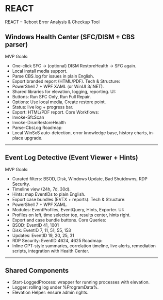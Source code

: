 # REACT
REACT – Reboot Error Analysis &amp; Checkup Tool

Windows Health Center (SFC/DISM + CBS parser)
---------------------------------------------
MVP Goals:
- One-click SFC → (optional) DISM RestoreHealth → SFC again.
- Local install media support.
- Parse CBS.log for issues in plain English.
- Export branded report (HTML/PDF).
Tech & Structure:
- PowerShell 7 + WPF XAML (or WinUI 3/.NET).
- Shared libraries for elevation, logging, reporting.
UI:
- Buttons: Run SFC Only, Run Full Repair.
- Options: Use local media, Create restore point.
- Status: live log + progress bar.
- Export: HTML/PDF report.
Core Workflows:
- Invoke-SfcScan
- Invoke-DismRestoreHealth
- Parse-CbsLog
Roadmap:
- Local WinSxS auto-detection, error knowledge base, history charts, in-place upgrade.
---------------------------------------------
Event Log Detective (Event Viewer + Hints)
---------------------------------------------
MVP Goals:
- Curated filters: BSOD, Disk, Windows Update, Bad Shutdowns, RDP Security.
- Timeline view (24h, 7d, 30d).
- Hints: map EventIDs to plain English.
- Export case bundles (EVTX + reports).
Tech & Structure:
- PowerShell 7 + WPF XAML.
- Modules: EventProfiles, EventQuery, Hints, Exporter.
UI:
- Profiles on left, time selector top, results center, hints right.
- Export and case bundle buttons.
Core Queries:
- BSOD: EventID 41, 1001
- Disk: EventID 7, 11, 51, 55, 153
- Updates: EventID 19, 20, 25, 31
- RDP Security: EventID 4624, 4625
Roadmap:
- Inline GPT-style summaries, correlation timeline, live alerts, remediation scripts, integration with
Health Center.
---------------------------------------------
Shared Components
---------------------------------------------
- Start-LoggedProcess: wrapper for running processes with elevation.
- Logger: rolling log under %ProgramData%.
- Elevation Helper: ensure admin rights.
